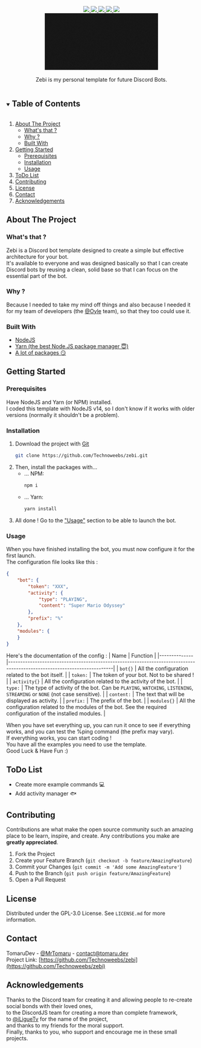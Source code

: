 <p align="center">
  <a href="https://github.com/Technoweebs/zebi/graphs/contributors">
    <img src="https://img.shields.io/github/contributors/Technoweebs/zebi.svg?style=for-the-badge">
  </a>
  <a href="https://github.com/Technoweebs/zebi/graphs/commit-activity">
    <img src="https://img.shields.io/github/last-commit/Technoweebs/zebi?style=for-the-badge">
  </a>
  <a href="https://github.com/Technoweebs/zebi/stargazers">
    <img src="https://img.shields.io/github/stars/Technoweebs/zebi.svg?style=for-the-badge">
  </a>
  <a href="https://github.com/Technoweebs/zebi/issues">
    <img src="https://img.shields.io/github/issues/Technoweebs/zebi.svg?style=for-the-badge">
  </a>
  <a href="https://github.com/Technoweebs/zebi/blob/main/LICENSE.md">
    <img src="https://img.shields.io/github/license/Technoweebs/zebi.svg?style=for-the-badge">
  </a>
  <br>
  <a href="https://github.com/Technoweebs/zebi">
    <img src=".github/zebi.gif" alt="Logo" width="300" height="150">
  </a>

  <p align="center">
	Zebi is my personal template for future Discord Bots.
  </p>
</p>


<details open="open">
  <summary><h2 style="display: inline-block">Table of Contents</h2></summary>
  <ol>
    <li>
      <a href="#about-the-project">About The Project</a>
      <ul>
	  	<li><a href="#whats-that">What's that ?</a></li>
		<li><a href="#why">Why ?</a></li>
        <li><a href="#built-with">Built With</a></li>
      </ul>
    </li>
    <li>
      <a href="#getting-started">Getting Started</a>
      <ul>
        <li><a href="#prerequisites">Prerequisites</a></li>
        <li><a href="#installation">Installation</a></li>
    	<li><a href="#usage">Usage</a></li>
      </ul>
    </li>
    <li><a href="#todo-list">ToDo List</a></li>
    <li><a href="#contributing">Contributing</a></li>
    <li><a href="#license">License</a></li>
    <li><a href="#contact">Contact</a></li>
    <li><a href="#acknowledgements">Acknowledgements</a></li>
  </ol>
</details>

## About The Project
### What's that ?
Zebi is a Discord bot template designed to create a simple but effective architecture for your bot.  
It's available to everyone and was designed basically so that I can create Discord bots by reusing a clean, solid base so that I can focus on the essential part of the bot.

### Why ?
Because I needed to take my mind off things and also because I needed it for my team of developers (the [@Oyle](https://twitter.com/_OyleM) team), so that they too could use it.

### Built With
* [NodeJS](https://nodejs.org/)
* [Yarn (the best Node.JS package manager 😇)](https://yarnpkg.com/)
* [A lot of packages 😏](https://github.com/Technoweebs/zebi/blob/main/package.json)

## Getting Started
### Prerequisites
Have NodeJS and Yarn (or NPM) installed.  
I coded this template with NodeJS v14, so I don't know if it works with older versions (normally it shouldn't be a problem).

### Installation
1. Download the project with [Git](https://git-scm.com/)
   ```bash
   git clone https://github.com/Technoweebs/zebi.git
   ```
2. Then, install the packages with...
   * ... NPM:
     ```bash
	 npm i
     ```
   * ... Yarn:
     ```bash
	 yarn install
     ```
3. All done ! Go to the ["Usage"](#usage) section to be able to launch the bot.

### Usage
When you have finished installing the bot, you must now configure it for the first launch.  
The configuration file looks like this :
```json
{
	"bot": {
		"token": "XXX",
		"activity": {
			"type": "PLAYING",
			"content": "Super Mario Odyssey"
		},
		"prefix": "%"
	},
	"modules": {
	}
}
```
Here's the documentation of the config :
| Name         | Function                                                                                                                |
|--------------|-------------------------------------------------------------------------------------------------------------------------|
| `bot{}`      | All the configuration related to the bot itself.                                                                        |
| `token:`     | The token of your bot. Not to be shared !                                                                               |
| `activity{}` | All the configuration related to the activity of the bot.                                                               |
| `type:`      | The type of activity of the bot. Can be `PLAYING`, `WATCHING`, `LISTENING`, `STREAMING` or `NONE` (not case sensitive). |
| `content:`   | The text that will be displayed as activity.                                                                            |
| `prefix:`    | The prefix of the bot.                                                                                                  |
| `modules{}`  | All the configuration related to the modules of the bot. See the required configuration of the installed modules.       |

When you have set everything up, you can run it once to see if everything works, and you can test the %ping command (the prefix may vary).  
If everything works, you can start coding !  
You have all the examples you need to use the template.  
Good Luck & Have Fun :)

## ToDo List
  * Create more example commands 💻
  * Add activity manager 🐟

## Contributing
Contributions are what make the open source community such an amazing place to be learn, inspire, and create. Any contributions you make are **greatly appreciated**.

1. Fork the Project
2. Create your Feature Branch (`git checkout -b feature/AmazingFeature`)
3. Commit your Changes (`git commit -m 'Add some AmazingFeature'`)
4. Push to the Branch (`git push origin feature/AmazingFeature`)
5. Open a Pull Request

## License
Distributed under the GPL-3.0 License. See `LICENSE.md` for more information.

## Contact
TomaruDev - [@MrTomaru](https://twitter.com/MrTomaru) - contact@tomaru.dev  
Project Link: [https://github.com/Technoweebs/zebi](https://github.com/Technoweebs/zebi)

## Acknowledgements
Thanks to the Discord team for creating it and allowing people to re-create social bonds with their loved ones,  
to the DiscordJS team for creating a more than complete framework,  
to [@iLigueTv](https://twitter.com/iliguetv) for the name of the project,  
and thanks to my friends for the moral support.  
Finally, thanks to you, who support and encourage me in these small projects.  